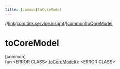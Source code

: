 ```yaml
---
title: [common]toCoreModel
---
```

//[link](../../index.html)/[com.tink.service.insight](index.html)/[[common]toCoreModel]([common]to-core-model.html)



# toCoreModel



[common]\
fun &lt;ERROR CLASS&gt;.[toCoreModel]([common]to-core-model.html)(): &lt;ERROR CLASS&gt;




